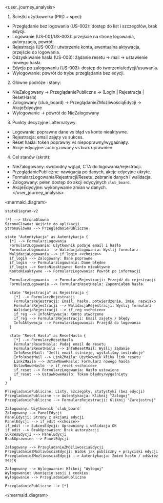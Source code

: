 <user_journey_analysis>

1. Ścieżki użytkownika (PRD + spec):

- Przeglądanie bez logowania (US-002): dostęp do list i szczegółów, brak edycji.
- Logowanie (US-001/US-003): przejście na stronę logowania, autoryzacja, powrót.
- Rejestracja (US-003): utworzenie konta, ewentualna aktywacja, przejście do logowania.
- Odzyskiwanie hasła (US-003): żądanie resetu → mail → ustawienie nowego hasła.
- Edycja po zalogowaniu (US-003): dostęp do tworzenia/edycji/usuwania.
- Wylogowanie: powrót do trybu przeglądania bez edycji.

2. Główne podróże i stany:

- NieZalogowany → PrzeglądaniePubliczne → (Login | Rejestracja | ResetHasła)
- Zalogowany (club_board) → PrzeglądanieZMożliwościąEdycji → AkcjeEdycyjne
- Wylogowanie → powrót do NieZalogowany

3. Punkty decyzyjne i alternatywy:

- Logowanie: poprawne dane vs błąd vs konto nieaktywne.
- Rejestracja: email zajęty vs sukces.
- Reset hasła: token poprawny vs niepoprawny/wygaśnięty.
- Akcje edycyjne: autoryzowany vs brak uprawnień.

4. Cel stanów (skrót):

- NieZalogowany: swobodny wgląd, CTA do logowania/rejestracji.
- PrzeglądaniePubliczne: nawigacja po danych, akcje edycyjne ukryte.
- FormularzLogowania/Rejestracji/Resetu: zebranie danych i walidacja.
- Zalogowany: pełen dostęp do akcji edycyjnych `club_board`.
- AkcjeEdycyjne: wykonywanie zmian w danych.
  </user_journey_analysis>

<mermaid_diagram>

```mermaid
stateDiagram-v2

[*] --> StronaGlowna
StronaGlowna: Wejście do aplikacji
StronaGlowna --> PrzegladaniePubliczne

state "Autentykacja" as Autentykacja {
  [*] --> FormularzLogowania
  FormularzLogowania: Użytkownik podaje email i hasło
  FormularzLogowania --> WalidacjaLogowania: Wyślij formularz
  WalidacjaLogowania --> if_login <<choice>>
  if_login --> Zalogowany: Dane poprawne
  if_login --> FormularzLogowania: Dane błędne
  if_login --> KontoNieaktywne: Konto nieaktywne
  KontoNieaktywne --> FormularzLogowania: Powrót po informacji

  FormularzLogowania --> FormularzRejestracji: Przejdź do rejestracji
  FormularzLogowania --> FormularzResetHasla: Zapomniałem hasła

  state "Rejestracja" as Rejestracja {
    [*] --> FormularzRejestracji
    FormularzRejestracji: Email, hasło, potwierdzenie, imię, nazwisko
    FormularzRejestracji --> WalidacjaRejestracji: Wyślij formularz
    WalidacjaRejestracji --> if_reg <<choice>>
    if_reg --> InfoAktywacja: Konto utworzone
    if_reg --> FormularzRejestracji: Email zajęty / błędy
    InfoAktywacja --> FormularzLogowania: Przejdź do logowania
  }

  state "Reset Hasła" as ResetHasla {
    [*] --> FormularzResetHasla
    FormularzResetHasla: Podaj email do resetu
    FormularzResetHasla --> InfoResetMail: Wyślij żądanie
    InfoResetMail: "Jeśli email istnieje, wysłaliśmy instrukcje"
    InfoResetMail --> LinkZMaila: Użytkownik klika link resetu
    LinkZMaila --> UstawNoweHaslo: Formularz nowego hasła
    UstawNoweHaslo --> if_reset <<choice>>
    if_reset --> FormularzLogowania: Hasło ustawione
    if_reset --> UstawNoweHaslo: Token błędny/wygaśnięty
  }
}

PrzegladaniePubliczne: Listy, szczegóły, statystyki (bez edycji)
PrzegladaniePubliczne --> Autentykacja: Kliknij "Zaloguj"
PrzegladaniePubliczne --> FormularzRejestracji: Kliknij "Zarejestruj"

Zalogowany: Użytkownik `club_board`
Zalogowany --> PanelEdycji
PanelEdycji: Strony z akcjami edycji
PanelEdycji --> if_edit <<choice>>
if_edit --> SukcesEdycji: Uprawniony i walidacja OK
if_edit --> BrakUprawnien: Brak autoryzacji
SukcesEdycji --> PanelEdycji
BrakUprawnien --> PanelEdycji

Zalogowany --> PrzegladanieZMożliwosciaEdycji
PrzegladanieZMożliwosciaEdycji: Widok jak publiczny + przyciski edycji
PrzegladanieZMożliwosciaEdycji --> Autentykacja: Zmień hasło / odśwież sesję

Zalogowany --> Wylogowanie: Kliknij "Wyloguj"
Wylogowanie: Usunięcie sesji i cookies
Wylogowanie --> PrzegladaniePubliczne

PrzegladaniePubliczne --> [*]
```

</mermaid_diagram>
